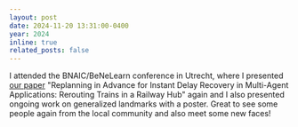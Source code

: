 ```yaml
---
layout: post
date: 2024-11-20 13:31:00-0400
year: 2024
inline: true
related_posts: false
---
```


I attended the BNAIC/BeNeLearn conference in Utrecht, where I presented [our paper](/publications) "Replanning in Advance for Instant Delay Recovery in Multi-Agent Applications: Rerouting Trains in a Railway Hub" again and I also presented ongoing work on generalized landmarks with a poster. Great to see some people again from the local community and also meet some new faces!